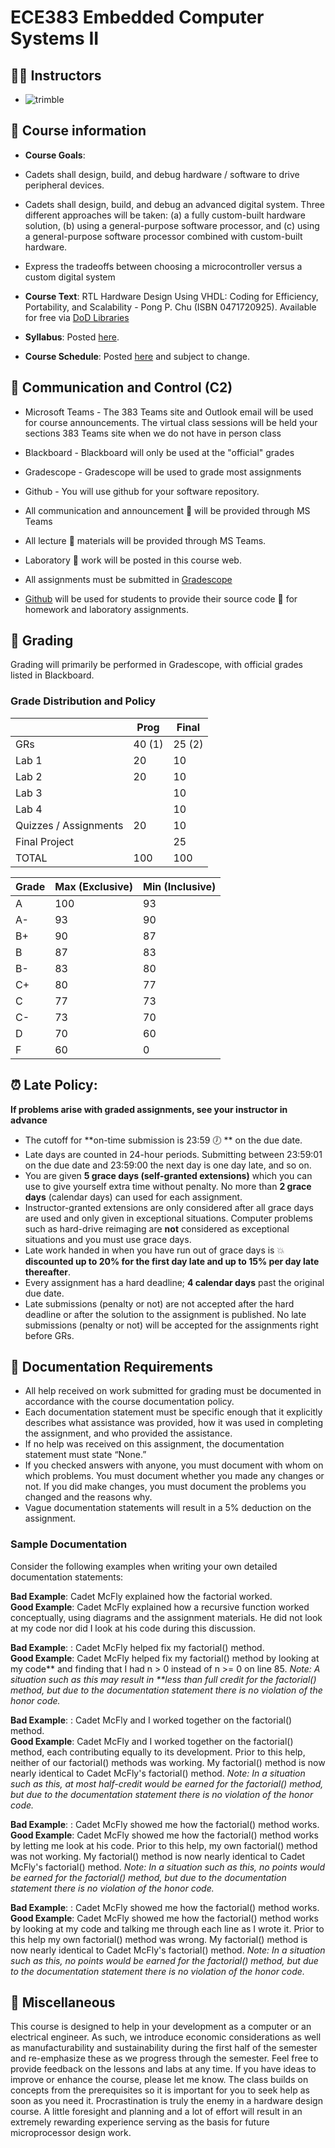 # ECE383 Embedded Computer Systems II

## 👨‍🏫 Instructors
- ![trimble](https://img.shields.io/badge/Lt%20Col%20James%20Trimble-2E46D-red)

## 📝 Course information
- **Course Goals**:
- Cadets shall design, build, and debug hardware / software to drive peripheral devices.
- Cadets shall design, build, and debug an advanced digital system. Three different approaches will be taken: (a) a fully custom-built hardware solution, (b) using a general-purpose software processor, and (c) using a general-purpose software processor combined with custom-built hardware.
- Express the tradeoffs between choosing a microcontroller versus a custom digital system

- **Course Text**: RTL Hardware Design Using VHDL: Coding for Efficiency, Portability, and Scalability - Pong P. Chu (ISBN 0471720925). Available for free via [DoD Libraries](https://daf.dodmwrlibraries.org/databases?q=o%27reilly&%3Fq=o%27reilly&g=none)
- **Syllabus**: Posted [here](syllabus.md).
- **Course Schedule**: Posted [here](schedule.md) and subject to change.

## 📡 Communication and Control (C2)
- Microsoft Teams - The 383 Teams site and Outlook email will be used for course announcements. The virtual class sessions will be held your sections 383 Teams site when we do not have in person class
- Blackboard - Blackboard will only be used at the "official" grades
- Gradescope - Gradescope will be used to grade most assignments
- Github - You will use github for your software repository.

- All communication and announcement 📣 will be provided through MS Teams
- All lecture 📓 materials will be provided through MS Teams.
- Laboratory 🔬 work will be posted in this course web.
- All assignments must be submitted in [Gradescope](https://www.gradecope.com)
- [Github](https://www.github.com) will be used for students to provide their source code 📄 for homework and laboratory assignments.

## 💯 Grading
Grading will primarily be performed in Gradescope, with official grades listed in Blackboard.

### Grade Distribution and Policy
| | Prog	| Final |
|--|------|-------|
|GRs|	40 (1)	| 25 (2) |
|Lab 1	|20	|10|
|Lab 2	|20	|10|
|Lab 3	|	|10|
|Lab 4	|	|10|
|Quizzes / Assignments	|20	|10|
|Final Project	|	|25|
|TOTAL	|100	|100|

| Grade	| Max (Exclusive)	| Min (Inclusive) |
|-------|-----------------|-----------------|
|A	|100	|93|
|A- |93	|90|
|B+ |90	|87|
|B	|87	|83|
|B- |83	|80|
|C+ |80	|77|
|C	|77	|73|
|C- |73	|70|
|D	|70	|60|
|F	|60	|0|



## ⏰ Late Policy:  
**If problems arise with graded assignments, see your instructor in advance**

- The cutoff for **on-time submission is 23:59 🕖 ** on the due date. 
- Late days are counted in 24-hour periods. Submitting between 23:59:01 on the due date and 23:59:00 the next day is one day late, and so on.
- You are given **5 grace days (self-granted extensions)** which you can use to give yourself extra time without penalty. No more than **2 grace days** (calendar days) can used for each assignment.
- Instructor-granted extensions are only considered after all grace days are used and only given in exceptional situations. Computer problems such as hard-drive reimaging are **not** considered as exceptional situations and you must use grace days.
- Late work handed in when you have run out of grace days is 💥 **discounted up to 20% for the first day late and up to 15% per day late thereafter**.
- Every assignment has a hard deadline; **4 calendar days** past the original due date. 
- Late submissions (penalty or not) are not accepted after the hard deadline or after the solution to the assignment is published. No late submissions (penalty or not) will be accepted for the assignments right before GRs.

## 📄 Documentation Requirements

- All help received on work submitted for grading must be documented in accordance with the course documentation policy. 
- Each documentation statement must be specific enough that it explicitly describes what assistance was provided, how it was used in completing the assignment, and who provided the assistance.
- If no help was received on this assignment, the documentation statement must state “None.”
- If you checked answers with anyone, you must document with whom on which problems. You must document whether you made any changes or not.  If you did make changes, you must document the problems you changed and the reasons why.
- Vague documentation statements will result in a 5% deduction on the assignment.

### Sample Documentation 
Consider the following examples when writing your own detailed documentation statements:

**Bad Example**:  Cadet McFly explained how the factorial worked.
<br>
**Good Example**: Cadet McFly explained how a recursive function worked conceptually, using diagrams and the assignment materials. He did not look at my code nor did I look at his code during this discussion.

**Bad Example**: : Cadet McFly helped fix my factorial() method.
<br>
**Good Example**: Cadet McFly helped fix my factorial() method by looking at my code** and finding that I had n > 0 instead of n >= 0 on line 85. _Note: A situation such as this may result in **less than full credit for the factorial() method, but due to the documentation statement there is no violation of the honor code._

**Bad Example**: : Cadet McFly and I worked together on the factorial() method.
<br>
**Good Example**: Cadet McFly and I worked together on the factorial() method, each contributing equally to its development. Prior to this help, neither of our factorial() methods was working. My factorial() method is now nearly identical to Cadet McFly's factorial() method. _Note: In a situation such as this, at most half-credit would be earned for the factorial() method, but due to the documentation statement there is no violation of the honor code._

**Bad Example**: : Cadet McFly showed me how the factorial() method works.
<br>
**Good Example**: Cadet McFly showed me how the factorial() method works by letting me look at his code. Prior to this help, my own factorial() method was not working.  My factorial() method is now nearly identical to Cadet McFly's factorial() method. _Note: In a situation such as this, no points would be earned for the factorial() method, but due to the documentation statement there is no violation of the honor code._

**Bad Example**: : Cadet McFly showed me how the factorial() method works.
<br>
**Good Example**: Cadet McFly showed me how the factorial() method works by looking at my code and talking me through each line as I wrote it. Prior to this help my own factorial() method was wrong.  My factorial() method is now nearly identical to Cadet McFly's factorial() method. _Note: In a situation such as this, no points would be earned for the factorial() method, but due to the documentation statement there is no violation of the honor code._

## 🧩 Miscellaneous

This course is designed to help in your development as a computer or an electrical engineer. As such, we introduce economic considerations as well as manufacturability and sustainability during the first half of the semester and re-emphasize these as we progress through the semester. Feel free to provide feedback on the lessons and labs at any time. If you have ideas to improve or enhance the course, please let me know. The class builds on concepts from the prerequisites so it is important for you to seek help as soon as you need it. Procrastination is truly the enemy in a hardware design course. A little foresight and planning and a lot of effort will result in an extremely rewarding experience serving as the basis for future microprocessor design work.


```{tableofcontents}
```
